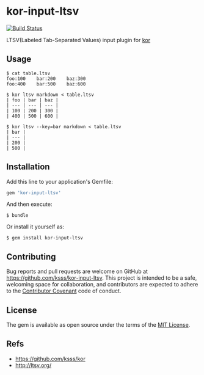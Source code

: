 kor-input-ltsv
===

[![Build Status](https://travis-ci.org/ksss/kor-input-ltsv.svg?branch=master)](https://travis-ci.org/ksss/kor-input-ltsv)

LTSV(Labeled Tab-Separated Values) input plugin for [kor](https://github.com/ksss/kor)

## Usage

```
$ cat table.ltsv
foo:100    bar:200    baz:300
foo:400    bar:500    baz:600

$ kor ltsv markdown < table.ltsv
| foo | bar | baz |
| --- | --- | --- |
| 100 | 200 | 300 |
| 400 | 500 | 600 |

$ kor ltsv --key=bar markdown < table.ltsv
| bar |
| --- |
| 200 |
| 500 |
```

## Installation

Add this line to your application's Gemfile:

```ruby
gem 'kor-input-ltsv'
```

And then execute:

    $ bundle

Or install it yourself as:

    $ gem install kor-input-ltsv

## Contributing

Bug reports and pull requests are welcome on GitHub at https://github.com/ksss/kor-input-ltsv. This project is intended to be a safe, welcoming space for collaboration, and contributors are expected to adhere to the [Contributor Covenant](contributor-covenant.org) code of conduct.


## License

The gem is available as open source under the terms of the [MIT License](http://opensource.org/licenses/MIT).

## Refs

- https://github.com/ksss/kor
- http://ltsv.org/
